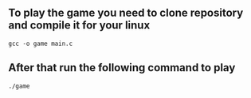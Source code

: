 ## To play the game you need to clone repository and compile it for your linux

`gcc -o game main.c`

## After that run the following command to play

`./game`
